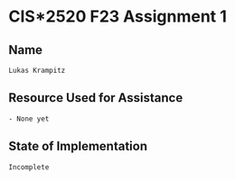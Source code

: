 # CIS*2520 F23 Assignment 1

## Name 

    Lukas Krampitz

## Resource Used for Assistance

    - None yet

## State of Implementation

    Incomplete